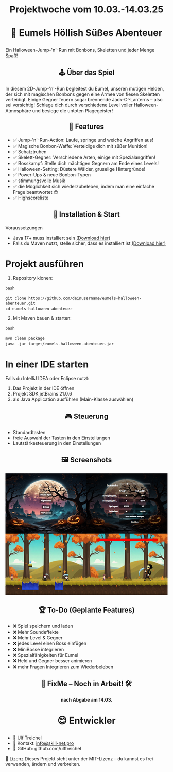 # <p align="center">Projektwoche vom 10.03.-14.03.25</p>

# <p align="center">🎃 Eumels Höllish Süßes Abenteuer</p>
Ein Halloween-Jump-'n'-Run mit Bonbons, Skeletten und jeder Menge Spaß!

## <p align="center">🕹️ Über das Spiel</p>
In diesem 2D-Jump-'n'-Run begleitest du Eumel, unseren mutigen Helden, der sich mit magischen Bonbons gegen eine Armee von fiesen Skeletten verteidigt. Einige Gegner feuern sogar brennende Jack-O’-Lanterns – also sei vorsichtig! Schlage dich durch verschiedene Level voller Halloween-Atmosphäre und besiege die untoten Plagegeister!

## <p align="center">🎯 Features</p>
- ✅ Jump-'n'-Run-Action: Laufe, springe und weiche Angriffen aus!
- ✅ Magische Bonbon-Waffe: Verteidige dich mit süßer Munition!
- ✅ Schatztruhen
- ✅ Skelett-Gegner: Verschiedene Arten, einige mit Spezialangriffen!
- ✅ Bosskampf: Stelle dich mächtigen Gegnern am Ende eines Levels!
- ✅ Halloween-Setting: Düstere Wälder, gruselige Hintergründe!
- ✅ Power-Ups & neue Bonbon-Typen
- ✅ stimmungsvolle Musik
- ✅ die Möglichkeit sich wiederzubeleben, indem man eine einfache Frage beantwortet 😊
- ✅ Highscoreliste

## <p align="center">🚀 Installation & Start</p>
Voraussetzungen
- Java 17+ muss installiert sein [(Download hier)](https://adoptium.net/)
- Falls du Maven nutzt, stelle sicher, dass es installiert ist [(Download hier)](https://maven.apache.org/download.cgi)
# Projekt ausführen
1. Repository klonen:
```
bash

git clone https://github.com/deinusername/eumels-halloween-abenteuer.git
cd eumels-halloween-abenteuer
```
2. Mit Maven bauen & starten:
```
bash

mvn clean package
java -jar target/eumels-halloween-abenteuer.jar
```
# In einer IDE starten
Falls du IntelliJ IDEA oder Eclipse nutzt:

1. Das Projekt in der IDE öffnen
2. Projekt SDK jetBrains 21.0.6
3. als Java Application ausführen (Main-Klasse auswählen)

## <p align="center">🎮 Steuerung</p>
- Standardtasten
- freie Auswahl der Tasten in den Einstellungen
- Lautstärkesteuerung in den Einstellungen

## <p align="center">🖼️ Screenshots</p>
![Beschreibung des Bildes](src/main/resources/images/screenshots.png)

## <p align="center">🏆 To-Do (Geplante Features)</p>
 - ❌ Spiel speichern und laden
 - ❌ Mehr Soundeffekte
 - ❌ Mehr Level & Gegner
 - ❌ jedes Level einen Boss einfügen
 - ❌ MiniBosse integrieren
 - ❌ Spezialfähigkeiten für Eumel
 - ❌ Held und Gegner besser animieren
 - ❌ mehr Fragen Integrieren zum Wiederbeleben

## <p align="center">🚨 FixMe – Noch in Arbeit! 🛠️</p>
#### <p align="center">nach Abgabe am 14.03.</p>
<!-- - 🔧 -->
 
# <p align="center">😊 Entwickler</p>
- 👤 Ulf Treichel
- 📧 Kontakt: info@skill-net.pro
- 📌 GitHub: github.com/ulftreichel

📜 Lizenz
Dieses Projekt steht unter der MIT-Lizenz – du kannst es frei verwenden, ändern und verbreiten.
